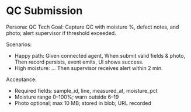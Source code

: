 # QC Submission
Persona: QC Tech
Goal: Capture QC with moisture %, defect notes, and photo; alert supervisor if threshold exceeded.

Scenarios:
- Happy path: Given connected agent, When submit valid fields & photo, Then record persists, event emits, UI shows success.
- High moisture: … Then supervisor receives alert within 2 min.

Acceptance:
- Required fields: sample_id, line, measured_at, moisture_pct
- Moisture range 0–100%; warn outside 6–19
- Photo optional; max 10 MB; stored in blob; URL recorded
